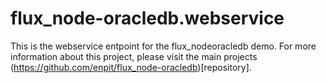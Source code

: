 # flux_node-oracledb.webservice

This is the webservice entpoint for the flux_nodeoracledb demo.
For more information about this project, please visit the main projects (https://github.com/enpit/flux_node-oracledb)[repository].
